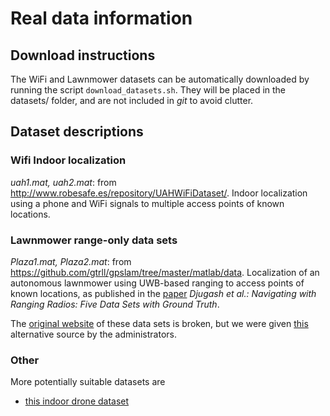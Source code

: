 # Real data information

## Download instructions

The WiFi and Lawnmower datasets can be automatically downloaded by running the script
`download_datasets.sh`. They will be placed in the datasets/ folder, and are not included in *git* to avoid clutter.

## Dataset descriptions

### Wifi Indoor localization


*uah1.mat, uah2.mat*: from http://www.robesafe.es/repository/UAHWiFiDataset/. Indoor localization using a phone and WiFi signals to multiple access points of known locations.


### Lawnmower range-only data sets

*Plaza1.mat, Plaza2.mat*: from https://github.com/gtrll/gpslam/tree/master/matlab/data. Localization of an autonomous lawnmower using UWB-based ranging to access points of known locations, as published in the [paper](https://www.ri.cmu.edu/pub_files/2009/9/Final_5datasetsRangingRadios.pdf) *Djugash et al.: Navigating with Ranging Radios: Five Data Sets with Ground Truth*.

The [original website](http://www.frc.ri.cmu.edu/projects/emergencyresponse/RangeData) of these data sets is broken, but we were given [this](https://panda.frc.ri.cmu.edu/projects/emergencyresponse/RangeData/download.html) alternative source by the administrators. 

### Other

More potentially suitable datasets are 

- [this indoor drone dataset](https://grvc.us.es/staff/felramfab/roslam_datasets/datasets.html)

